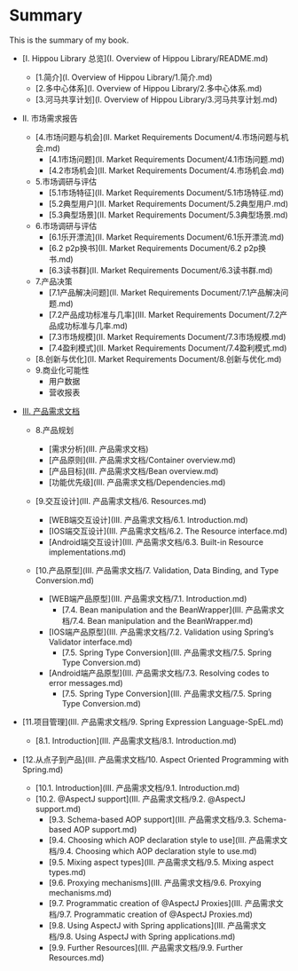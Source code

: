 # Summary

This is the summary of my book.

* [I. Hippou Library 总览](I. Overview of Hippou Library/README.md)
	* [1.简介](I. Overview of Hippou Library/1.简介.md)
	* [2.多中心体系](I. Overview of Hippou Library/2.多中心体系.md)
	* [3.河马共享计划](I. Overview of Hippou Library/3.河马共享计划.md)
* II. 市场需求报告
	* [4.市场问题与机会](II. Market Requirements Document/4.市场问题与机会.md)
		* [4.1市场问题](II. Market Requirements Document/4.1市场问题.md)
		* [4.2市场机会](II. Market Requirements Document/4.市场机会.md)
	* 5.市场调研与评估
		* [5.1市场特征](II. Market Requirements Document/5.1市场特征.md)
		* [5.2典型用户](II. Market Requirements Document/5.2典型用户.md)
		* [5.3典型场景](II. Market Requirements Document/5.3典型场景.md)
	* 6.市场调研与评估
		* [6.1乐开漂流](II. Market Requirements Document/6.1乐开漂流.md)
		* [6.2 p2p换书](II. Market Requirements Document/6.2 p2p换书.md)
		* [6.3读书群](II. Market Requirements Document/6.3读书群.md)
	* 7.产品决策
		* [7.1产品解决问题](II. Market Requirements Document/7.1产品解决问题.md)
		* [7.2产品成功标准与几率](III. Market Requirements Document/7.2产品成功标准与几率.md)
		* [7.3市场规模](II. Market Requirements Document/7.3市场规模.md)
		* [7.4盈利模式](II. Market Requirements Document/7.4盈利模式.md)
	* [8.创新与优化](II. Market Requirements Document/8.创新与优化.md)
	* 9.商业化可能性
		* 用户数据
		* 营收报表 
* [III. 产品需求文档](/README.md)
	* 8.产品规划
		* [需求分析](III. 产品需求文档)
		* [产品原则](III. 产品需求文档/Container overview.md)
		* [产品目标](III. 产品需求文档/Bean overview.md)
		* [功能优先级](III. 产品需求文档/Dependencies.md)
	* [9.交互设计](III. 产品需求文档/6. Resources.md)
		* [WEB端交互设计](III. 产品需求文档/6.1. Introduction.md)
		* [IOS端交互设计](III. 产品需求文档/6.2. The Resource interface.md)
		* [Android端交互设计](III. 产品需求文档/6.3. Built-in Resource implementations.md)
		
	* [10.产品原型](III. 产品需求文档/7. Validation, Data Binding, and Type Conversion.md)
		* [WEB端产品原型](III. 产品需求文档/7.1. Introduction.md)
			* [7.4. Bean manipulation and the BeanWrapper](III. 产品需求文档/7.4. Bean manipulation and the BeanWrapper.md)
		* [IOS端产品原型](III. 产品需求文档/7.2. Validation using Spring’s Validator interface.md)
			* [7.5. Spring Type Conversion](III. 产品需求文档/7.5. Spring Type Conversion.md)
		* [Android端产品原型](III. 产品需求文档/7.3. Resolving codes to error messages.md)
			* [7.5. Spring Type Conversion](III. 产品需求文档/7.5. Spring Type Conversion.md)
			
* [11.项目管理](III. 产品需求文档/9. Spring Expression Language-SpEL.md)
	* [8.1. Introduction](III. 产品需求文档/8.1. Introduction.md)

* [12.从点子到产品](III. 产品需求文档/10. Aspect Oriented Programming with Spring.md)
	* [10.1. Introduction](III. 产品需求文档/9.1. Introduction.md)
	* [10.2. @AspectJ support](III. 产品需求文档/9.2. @AspectJ support.md)
		* [9.3. Schema-based AOP support](III. 产品需求文档/9.3. Schema-based AOP support.md)
		* [9.4. Choosing which AOP declaration style to use](III. 产品需求文档/9.4. Choosing which AOP declaration style to use.md)
		* [9.5. Mixing aspect types](III. 产品需求文档/9.5. Mixing aspect types.md)
		* [9.6. Proxying mechanisms](III. 产品需求文档/9.6. Proxying mechanisms.md)
		* [9.7. Programmatic creation of @AspectJ Proxies](III. 产品需求文档/9.7. Programmatic creation of @AspectJ Proxies.md)
		* [9.8. Using AspectJ with Spring applications](III. 产品需求文档/9.8. Using AspectJ with Spring applications.md)
		* [9.9. Further Resources](III. 产品需求文档/9.9. Further Resources.md)
 

